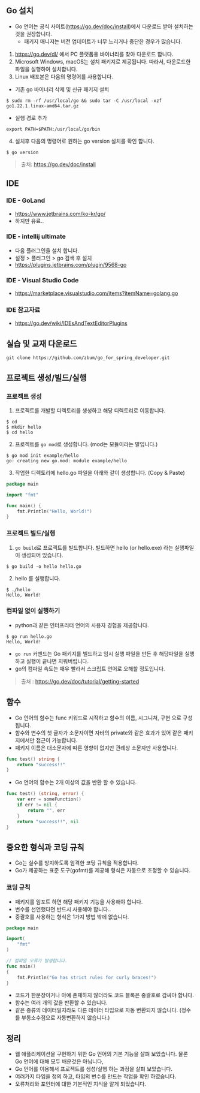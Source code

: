 ## Go 설치
* Go 언어는 공식 사이트(https://go.dev/doc/install)에서 다운로드 받아 설치하는 것을 권장합니다.
  * 패키지 매니저는 버전 업데이트가 너무 느리거나 중단한 경우가 많습니다. 
1. https://go.dev/dl/ 에서 PC 플랫폼용 바이너리를 찾아 다운로드 합니다. 
2. Microsoft Windows, macOS는 설치 패키지로 제공됩니다. 따라서, 다운로드한 파일을 실행하여 설치합니다. 
3. Linux 배포본은 다음의 명령어를 사용합니다.
* 기존 go 바이너리 삭제 및 신규 패키지 설치
```shell
$ sudo rm -rf /usr/local/go && sudo tar -C /usr/local -xzf go1.22.1.linux-amd64.tar.gz
```
* 실행 경로 추가
```shell
export PATH=$PATH:/usr/local/go/bin
```
4. 설치후 다음의 명령어로 원하는 go version 설치를 확인 합니다.
```shell
$ go version
```
> 출처: https://go.dev/doc/install
## IDE
### IDE - GoLand
* https://www.jetbrains.com/ko-kr/go/
* 하지만 유료..

### IDE - intellij ultimate
* 다음 플러그인을 설치 합니다.
* 설정 > 플러그인 > go 검색 후 설치
* https://plugins.jetbrains.com/plugin/9568-go

### IDE - Visual Studio Code
* https://marketplace.visualstudio.com/items?itemName=golang.go

### IDE 참고자료
* https://go.dev/wiki/IDEsAndTextEditorPlugins

## 실습 및 교재 다운로드
```
git clone https://github.com/zbum/go_for_spring_developer.git
```

## 프로젝트 생성/빌드/실행
### 프로젝트 생성
1. 프로젝트를 개발할 디렉토리를 생성하고 해당 디렉토리로 이동합니다.
```shell
$ cd 
$ mkdir hello
$ cd hello
```
2. 프로젝트를 `go mod`로 생성합니다. (mod는 모듈이라는 말입니다.)
```shell
$ go mod init example/hello
go: creating new go.mod: module example/hello
```
3. 작업한 디렉토리에 hello.go 파일을 아래와 같이 생성합니다. (Copy & Paste)
```go
package main

import "fmt"

func main() {
    fmt.Println("Hello, World!")
}
```
### 프로젝트 빌드/실행
1. `go build`로 프로젝트를 빌드합니다. 빌드하면 hello (or hello.exe) 라는 실행파일이 생성되어 있습니다.
```shell
$ go build -o hello hello.go
```
2. hello 를 실행합니다.
```shell
$ ./hello
Hello, World!
```

### 컴파일 없이 실행하기
* python과 같은 인터프리터 언어의 사용자 경험을 제공합니다.
```shell
$ go run hello.go
Hello, World!
```
* `go run` 커멘드는 Go 패키지를 빌드하고 임시 실행 파일을 만든 후 해당파일을 실행하고 실행이 끝나면 지워버립니다.
* go의 컴파일 속도는 매우 빨라서 스크립트 언어로 오해할 정도입니다.

> 출처 : https://go.dev/doc/tutorial/getting-started
>


## 함수
* Go 언어의 함수는 func 키워드로 시작하고 함수의 이름, 시그니쳐, 구현 으로 구성됩니다.
* 함수와 변수의 첫 글자가 소문자이면 자바의 private와 같은 효과가 있어 같은 패키지에서만 접근이 가능합니다.
* 패키지 이름은 대소문자에 따른 영향이 없지만 관례상 소문자만 사용합니다.

```go
func test() string {
    return "success!!"
}
```

* Go 언어의 함수는 2개 이상의 값을 반환 할 수 있습니다.
```go
func test() (string, error) {
    var err = someFunction()
    if err != nil {
        return "", err
    }   
    return "success!!", nil
}
```

## 중요한 형식과 코딩 규칙
* Go는 실수를 방지하도록 엄격한 코딩 규칙을 적용합니다.
* Go가 제공하는 표준 도구(gofmt)를 제공해 형식은 자동으로 조정할 수 있습니다.
### 코딩 규칙
* 패키지를 임포트 하면 해당 패키지 기능을 사용해야 합니다.
* 변수를 선언했다면 반드시 사용해야 합니다..
* 중괄호를 사용하는 형식은 1가지 방법 밖에 없습니다.
```go
package main

import(
    "fmt"
)

// 컴파일 오류가 발생합니다.
func main()
{
    fmt.Println("Go has strict rules for curly braces!")
}
```
* 코드가 한문장이거나 아예 존재하지 않더라도 코드 블록은 중괄호로 감싸야 합니다.
* 함수는 여러 개의 값을 반환할 수 있습니다.
* 같은 종류의 데이터일지라도 다른 데이터 타입으로 자동 변환되지 않습니다. (정수를 부동소수점으로 자동변환하지 않습니다.)








## 정리
* 웹 애플리케이션을 구현하기 위한 Go 언어의 기본 기능을 살펴 보았습니다. 물론 Go 언어에 대해 모두 배운것은 아닙니다,
* Go 언어를 이용해서 프로젝트를 생성/실행 하는 과정을 살펴 보았습니다.
* 여러가지 타입을 정의 하고, 타입의 변수를 만드는 작업을 확인 하였습니다.
* 오류처리와 포인터에 대한 기본적인 지식을 알게 되었습니다.